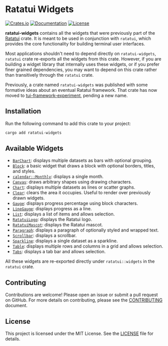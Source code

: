 # Ratatui Widgets

[![Crates.io](https://img.shields.io/crates/v/ratatui-widgets)](https://crates.io/crates/ratatui-widgets)
[![Documentation](https://docs.rs/ratatui-widgets/badge.svg)](https://docs.rs/ratatui-widgets)
[![License](https://img.shields.io/crates/l/ratatui-widgets)](../LICENSE)

<!-- ⚠️ DO NOT EDIT THIS FILE DIRECTLY, EDIT lib.rs AND THEN RUN `cargo rdme` to update this file. -->
<!-- cargo-rdme start -->

**ratatui-widgets** contains all the widgets that were previously part of the [Ratatui] crate.
It is meant to be used in conjunction with `ratatui`, which provides the core functionality
for building terminal user interfaces.

[Ratatui]: https://crates.io/crates/ratatui

Most applications shouldn't need to depend directly on `ratatui-widgets`, `ratatui` crate
re-exports all the widgets from this crate. However, if you are building a widget library that
internally uses these widgets, or if you prefer finer grained dependencies, you may want to
depend on this crate rather than transitively through the `ratatui` crate.

Previously, a crate named `ratatui-widgets` was published with some formative ideas about an
eventual Ratatui framework. That crate has now moved to [tui-framework-experiment], pending a new
name.

[tui-framework-experiment]: https://crates.io/crates/tui-framework-experiment

## Installation

Run the following command to add this crate to your project:

```sh
cargo add ratatui-widgets
```

## Available Widgets

- [`BarChart`]: displays multiple datasets as bars with optional grouping.
- [`Block`]: a basic widget that draws a block with optional borders, titles, and styles.
- [`calendar::Monthly`]: displays a single month.
- [`Canvas`]: draws arbitrary shapes using drawing characters.
- [`Chart`]: displays multiple datasets as lines or scatter graphs.
- [`Clear`]: clears the area it occupies. Useful to render over previously drawn widgets.
- [`Gauge`]: displays progress percentage using block characters.
- [`LineGauge`]: displays progress as a line.
- [`List`]: displays a list of items and allows selection.
- [`RatatuiLogo`]: displays the Ratatui logo.
- [`RatatuiMascot`]: displays the Ratatui mascot.
- [`Paragraph`]: displays a paragraph of optionally styled and wrapped text.
- [`Scrollbar`]: displays a scrollbar.
- [`Sparkline`]: displays a single dataset as a sparkline.
- [`Table`]: displays multiple rows and columns in a grid and allows selection.
- [`Tabs`]: displays a tab bar and allows selection.

[`BarChart`]: https://docs.rs/ratatui-widgets/latest/ratatui_widgets/barchart/struct.BarChart.html
[`Block`]: https://docs.rs/ratatui-widgets/latest/ratatui_widgets/block/struct.Block.html
[`calendar::Monthly`]: https://docs.rs/ratatui-widgets/latest/ratatui_widgets/calendar/struct.Monthly.html
[`Canvas`]: https://docs.rs/ratatui-widgets/latest/ratatui_widgets/canvas/struct.Canvas.html
[`Chart`]: https://docs.rs/ratatui-widgets/latest/ratatui_widgets/chart/struct.Chart.html
[`Clear`]: https://docs.rs/ratatui-widgets/latest/ratatui_widgets/clear/struct.Clear.html
[`Gauge`]: https://docs.rs/ratatui-widgets/latest/ratatui_widgets/gauge/struct.Gauge.html
[`LineGauge`]: https://docs.rs/ratatui-widgets/latest/ratatui_widgets/gauge/struct.LineGauge.html
[`List`]: https://docs.rs/ratatui-widgets/latest/ratatui_widgets/list/struct.List.html
[`RatatuiLogo`]: https://docs.rs/ratatui-widgets/latest/ratatui_widgets/logo/struct.RatatuiLogo.html
[`RatatuiMascot`]: https://docs.rs/ratatui-widgets/latest/ratatui_widgets/mascot/struct.RatatuiMascot.html
[`Paragraph`]: https://docs.rs/ratatui-widgets/latest/ratatui_widgets/paragraph/struct.Paragraph.html
[`Scrollbar`]: https://docs.rs/ratatui-widgets/latest/ratatui_widgets/scrollbar/struct.Scrollbar.html
[`Sparkline`]: https://docs.rs/ratatui-widgets/latest/ratatui_widgets/sparkline/struct.Sparkline.html
[`Table`]: https://docs.rs/ratatui-widgets/latest/ratatui_widgets/table/struct.Table.html
[`Tabs`]: https://docs.rs/ratatui-widgets/latest/ratatui_widgets/tabs/struct.Tabs.html

All these widgets are re-exported directly under `ratatui::widgets` in the `ratatui` crate.

## Contributing

Contributions are welcome! Please open an issue or submit a pull request on GitHub. For more
details on contributing, please see the [CONTRIBUTING](CONTRIBUTING.md) document.

## License

This project is licensed under the MIT License. See the [LICENSE](../LICENSE) file for details.

<!-- cargo-rdme end -->

